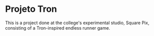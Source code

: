 # Projeto Tron
This is a project done at the college's experimental studio, Square Pix, consisting of a Tron-inspired endless runner game.
